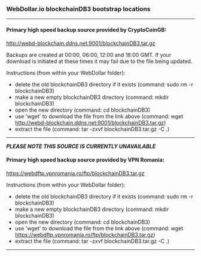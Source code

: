 ### WebDollar.io blockchainDB3 bootstrap locations

-----------

#### Primary high speed backup source provided by CryptoCoinGB:
http://webd-blockchain.ddns.net:9001/blockchainDB3.tar.gz

Backups are created at 00:00, 06:00, 12:00 and 18:00 GMT.
If your download is initiated at these times it may fail due to the file being updated.

Instructions (from within your WebDollar folder): 
+ delete the old blockchainDB3 directory if it exists (command: sudo rm -r blockchainDB3)
+ make a new empty blockchainDB3 directory (command: mkdir blockchainDB3)
+ open the new directory (command: cd blockchainDB3)
+ use 'wget' to download the file from the link above (command: wget http://webd-blockchain.ddns.net:9001/blockchainDB3.tar.gz)
+ extract the file (command: tar -zxvf blockchainDB3.tar.gz -C .)

-----------

***PLEASE NOTE THIS SOURCE IS CURRENTLY UNAVAILABLE***

#### Primary high speed backup source provided by VPN Romania: 
https://webdftp.vpnromania.ro/ftp/blockchainDB3.tar.gz

Instructions (from within your WebDollar folder): 
+ delete the old blockchainDB3 directory if it exists (command: sudo rm -r blockchainDB3)
+ make a new empty blockchainDB3 directory (command: mkdir blockchainDB3)
+ open the new directory (command: cd blockchainDB3)
+ use 'wget' to download the file from the link above (command: wget https://webdftp.vpnromania.ro/ftp/blockchainDB3.tar.gz)
+ extract the file (command: tar -zxvf blockchainDB3.tar.gz -C .)

-----------
